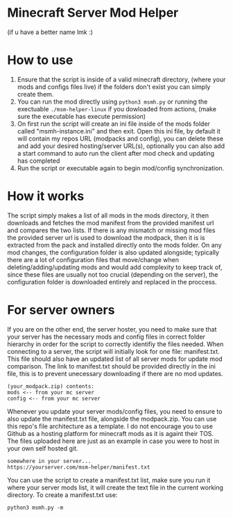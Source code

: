 # Minecraft Server Mod Helper
(if u have a better name lmk :)

# How to use
1. Ensure that the script is inside of a valid minecraft directory, (where your mods and configs files live) if the folders don't exist you can simply create them.
2. You can run the mod directly using ```python3 msmh.py``` or running the exectuable ```./msm-helper-linux``` if you dowloaded from actions, (make sure the executable has execute permission)
3. On first run the script will create an ini file inside of the mods folder called "msmh-instance.ini" and then exit. Open this ini file, by default it will contain my repos URL (modpacks and config), you can delete these and add your desired hosting/server URL(s), optionally you can also add a start command to auto run the client after mod check and updating has completed
4. Run the script or executable again to begin mod/config synchronization.

# How it works
The script simply makes a list of all mods in the mods directory, it then downloads and fetches the mod manifest from the provided manifest url and compares the two lists. If there is any mismatch or missing mod files the provided server url is used to download the modpack, then it is is extracted from the pack and installed directly onto the mods folder. On any mod changes, the configuration folder is also updated alongside; typically there are a lot of configuration files that move/change when deleting/adding/updating mods and would add complexity to keep track of, since these files are usually not too crucial (depending on the server), the configuration folder is downloaded entirely and replaced in the proccess.

# For server owners
If you are on the other end, the server hoster, you need to make sure that your server has the necessary mods and config files in correct folder hierarchy in order for the script to correctly identifiy the files needed. When connecting to a server, the script will initially look for one file: manifest.txt. This file should also have an updated list of all server mods for update mod comparison. The link to manifest.txt should be provided directly in the ini file, this is to prevent unecessary downloading if there are no mod updates.

```
(your_modpack.zip) contents:
mods <-- from your mc server
config <-- from your mc server
```
Whenever you update your server mods/config files, you need to ensure to also update the manifest.txt file, alongside the modpack.zip. You can use this repo's file architecture as a template. I do not encourage you to use Github as a hosting platform for minecraft mods as it is againt their TOS. The files uploaded here are just as an example in case you were to host in your own self hosted git.
```
somewhere in your server...
https://yourserver.com/msm-helper/manifest.txt
```

You can use the script to create a manifest.txt list, make sure you run it where your server mods list, it will create the text file in the current working directory.
To create a manifest.txt use:
```
python3 msmh.py -m
```
